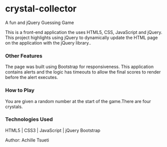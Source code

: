 # crystal-collector

A fun and jQuery Guessing Game

This is a front-end application the uses HTML5, CSS, JavaScript and jQuery. This project highlights using jQuery to dynamically update the HTML page on the application with the jQuery library..

### Other Features

The page was built using Bootstrap for responsiveness.
This application contains alerts and the logic has timeouts to allow the final scores to render before the alert executes.

### How to Play

You are given a random number at the start of the game.There are four crystals.

### Technologies Used

HTML5 | CSS3 | JavaScript | jQuery
Bootstrap

Author: Achille Tsueti
